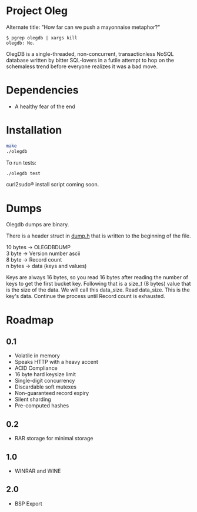 Project Oleg
============

Alternate title: "How far can we push a mayonnaise metaphor?"

````
$ pgrep olegdb | xargs kill
olegdb: No.
````

OlegDB is a single-threaded, non-concurrent, transactionless NoSQL database
written by bitter SQL-lovers in a futile attempt to hop on the schemaless trend
before everyone realizes it was a bad move.

Dependencies
============

* A healthy fear of the end

Installation
============

```bash
make
./olegdb
```

To run tests:

```bash
./olegdb test
```

curl2sudo® install script coming soon.

Dumps
=====

Olegdb dumps are binary.

There is a header struct in [dump.h](./include/dump.h) that is written to the
beginning of the file.

10 bytes -> OLEGDBDUMP  
3 byte  -> Version number ascii  
8 byte  -> Record count  
n bytes -> data (keys and values)

Keys are always 16 bytes, so you read 16 bytes after reading the number of keys
to get the first bucket key. Following that is a size_t (8 bytes) value that is
the size of the data. We will call this data_size. Read data_size. This is the
key's data. Continue the process until Record count is exhausted.

Roadmap
=======

0.1
---

* Volatile in memory
* Speaks HTTP with a heavy accent
* ACID Compliance
* 16 byte hard keysize limit
* Single-digit concurrency
* Discardable soft mutexes
* Non-guaranteed record expiry
* Silent sharding
* Pre-computed hashes

0.2
---
* RAR storage for minimal storage

1.0
---

* WINRAR and WINE

2.0
---
* BSP Export
